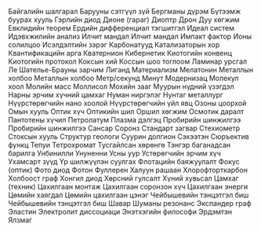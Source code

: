 Байгалийн шалгарал
Барууны сэтгүүл зүй
Бергманы дүрэм
Бүтээмж буурах хууль
Гэрлийн диод
Дионе (гараг)
Диоптр
Дрон
Дуу хөгжим
Евклидийн теорем
Ердийн дифференциал тэгшитгэл
Идеал систем
Идэвхжилийн анализ
Илчит мандал
Илчит мандал
Импакт фактор
Ионы солилцоо
Исэлдэлтийн зэрэг
Карбонатууд
Катализаторын хор
Квантификацийн арга
Кватернион
Кибернетик
Киотогийн конвенц
Киотогийн протокол
Коксын хий
Коссын шоо тоглоом
Ламинар урсгал
Ле Шателье-Брауны зарчим
Лиганд
Материализм
Мелатонин
Металлын холбоо
Металлын холбоо
Метр/секунд
Минут
Модернизац
Молекул хоол
Молийн масс
Моллисол
Мохийн зааг
Муурын нүдний үзэгдэл
Нарны эрчим хүчний цамхаг
Нуман ниргэлэг
Нунтаг металлург
Нүүрстөрөгчийн нано хоолой
Нүүрстөрөгчийн үйл явц
Озоны цоорхой
Омын хууль
Оптик хүч
Оптикийн шил
Оршил хөгжим
Осмотик даралт
Пантотены хүчил
Петролатум
Плазма дэлгэц
Пробирийн шинжилгээ
Пробирийн шинжилгээ
Сансар
Соронз
Стандарт загвар
Стехиометр
Стоксын хууль
Структур геологи
Суурин долгион
Сэхээтэн
Сюръектив функц
Тепуи
Тетрохромат
Тусгайлсан хөрөнгө
Тэнгэр баганадсан барилга
Унбинилли
Унуненни
Усны уур
Устөрөгчийн эрчим хүч
Ухамсарт зүүд
Үр шилжүүлэн суулгах
Флотацийн баяжуулалт
Фокус (оптик)
Фото диод
Фотон
Фуллерен
Халуун рашаан
Хлорофторткарбон
Холбоост граф
Хонгил диод
Хөрсний гулсалт
Хүний хувьсал
Цамхаг (техник)
Цахилгаан монтаж
Цахилгаан соронзон хүч
Цахилгаан энерги
Цөмийн хаягдал
Цөмийн цахилгаан цэнэг
Чейбышевийн тэнцэтгэл биш
Чейбышевийн тэнцэтгэл биш
Шавар
Шуманы резонанс
Экспандер граф
Эластин
Электролит диссоциаци
Энэтхэгийн философи
Эрдэмтэн
Ялзмаг
